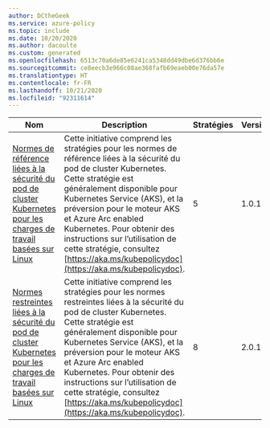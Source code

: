 ```yaml
---
author: DCtheGeek
ms.service: azure-policy
ms.topic: include
ms.date: 10/20/2020
ms.author: dacoulte
ms.custom: generated
ms.openlocfilehash: 6513c70a6de85e6241ca5348dd49dbe6d376bb6e
ms.sourcegitcommit: ce8eecb3e966c08ae368fafb69eaeb00e76da57e
ms.translationtype: HT
ms.contentlocale: fr-FR
ms.lasthandoff: 10/21/2020
ms.locfileid: "92311614"
---
```

|Nom |Description |Stratégies |Version |
|---|---|---|---|
|[Normes de référence liées à la sécurité du pod de cluster Kubernetes pour les charges de travail basées sur Linux](https://github.com/Azure/azure-policy/blob/master/built-in-policies/policySetDefinitions/Kubernetes/Kubernetes_PSPBaselineStandard.json) |Cette initiative comprend les stratégies pour les normes de référence liées à la sécurité du pod de cluster Kubernetes. Cette stratégie est généralement disponible pour Kubernetes Service (AKS), et la préversion pour le moteur AKS et Azure Arc enabled Kubernetes. Pour obtenir des instructions sur l’utilisation de cette stratégie, consultez [https://aka.ms/kubepolicydoc](https://aka.ms/kubepolicydoc). |5 |1.0.1 |
|[Normes restreintes liées à la sécurité du pod de cluster Kubernetes pour les charges de travail basées sur Linux](https://github.com/Azure/azure-policy/blob/master/built-in-policies/policySetDefinitions/Kubernetes/Kubernetes_PSPRestrictedStandard.json) |Cette initiative comprend les stratégies pour les normes restreintes liées à la sécurité du pod de cluster Kubernetes. Cette stratégie est généralement disponible pour Kubernetes Service (AKS), et la préversion pour le moteur AKS et Azure Arc enabled Kubernetes. Pour obtenir des instructions sur l’utilisation de cette stratégie, consultez [https://aka.ms/kubepolicydoc](https://aka.ms/kubepolicydoc). |8 |2.0.1 |
